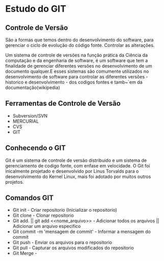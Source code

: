 
# Estudo do GIT

## Controle de Versão 

São a formas que temos dentro do desenvolvimento do software, para gerenciar o ciclo de evolução do código fonte. Controlar as alterações.

Um sistema de controle de versões na função prática da Ciência da computação e da engenharia de software, é um software que tem a finalidade de gerenciar diferentes versões no desenvolvimento de um documento qualquer.E esses sistemas são comumente utilizados no desenvolvimento de software para controlar as diferentes versões - historico e desenvolvimento - dos codigos fontes e tamb~´em da documentação(wikipedia)

## Ferramentas de Controle de Versão 
 - Subversion/SVN
 - MERCURIAL
 - CVS
 - GIT
 
 ## Conhecendo o GIT
 Git é um sistema de controle de versão distribuido e um sistema de gerenciamento de codigo fonte, com enfase em velocidade. O Git foi inicalmente projetado e desenvolvido por Linus Torvalds  para o desenvolvimento do Kernel Linux, mais foi adotado por muitos outros projetos.
 
 
 ## Comandos GIT
 
 - Git init - Criar repositorio (Inicializar o repositorio)
 - Git clone - Clonar repositorio
 - Git add. || git add <<nome_arquivo>> - Adicionar todos os arquivos || Adicionar um arquivo especifico
 - Git commit -m 'mensagem de commit'   - Informar a mensagem do commit 
 - Git push - Enviar os arquivos para o repositorio
 - Git pull - Capturar os arquivos modificados do repositorio
 - Git Merge - 
 
 


